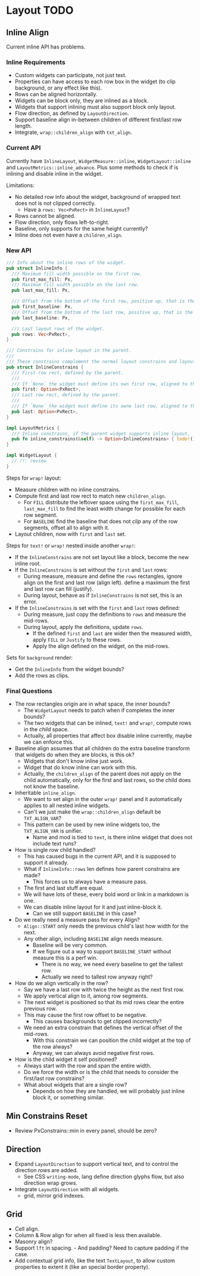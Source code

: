 # Layout TODO

## Inline Align

Current inline API has problems.

### Inline Requirements

* Custom widgets can participate, not just text.
* Properties can have access to each row box in the widget (to clip background, or any effect like this).
* Rows can be aligned horizontally.
* Widgets can be block only, they are inlined as a block.
* Widgets that support inlining must also support block only layout.
* Flow direction, as defined by `LayoutDirection`.
* Support baseline align in-between children of different first/last row length.
* Integrate, `wrap::children_align` with `txt_align`.

### Current API

Currently have `InlineLayout`, `WidgetMeasure::inline`, `WidgetLayout::inline` and `LayoutMetrics::inline_advance`.
Plus some methods to check if is inlining and disable inline in the widget.

Limitations:

* No detailed row info about the widget, background of wrapped text does not is not clipped correctly.
  - Have a `rows: Vec<PxRect>` in `InlineLayout`?  
* Rows cannot be aligned.
* Flow direction, only flows left-to-right.
* Baseline, only supports for the same height currently?
* Inline does not even have a `children_align`.

### New API

```rust
/// Info about the inline rows of the widget.
pub struct InlineInfo {
  /// Maximum fill width possible on the first row.
  pub first_max_fill: Px,
  /// Maximum fill width possible on the last row.
  pub last_max_fill: Px,

  /// Offset from the bottom of the first row, positive up, that is the baseline of the first item in the row.
  pub first_baseline: Px,
  /// Offset from the bottom of the last row, positive up, that is the baseline of the last item in the row.
  pub last_baseline: Px,

  /// Last layout rows of the widget.
  pub rows: Vec<PxRect>,
}

/// Constrains for inline layout in the parent.
/// 
/// These constrains complement the normal layout constrains and layout direction. 
pub struct InlineConstrains {
  /// First row rect, defined by the parent.
  /// 
  /// If `None` the widget must define its own first row, aligned to the *start*.
  pub first: Option<PxRect>,
  /// Last row rect, defined by the parent.
  /// 
  /// If `None` the widget must define its owne last row, aligned to the *start*.
  pub last: Option<PxRect>,
}

impl LayoutMetrics {
  /// Inline constrains, if the parent widget supports inline layout.
  pub fn inline_constrains(&self) -> Option<InlineConstrains> { todo!() }
}

impl WidgetLayout {
  // !!: review 
}
```

Steps for `wrap!` layout:

* Measure children with no inline constrains.
* Compute first and last row rect to match new `children_align`.
  - For `FILL` distribute the leftover space using the `first_max_fill`, `last_max_fill` to find the least
    width change for possible for each row segment.
  - For `BASELINE` find the baseline that does not *clip* any of the row segments, offset all to align with it.
* Layout children, now with `first` and `last` set.

Steps for `text!` or `wrap!` nested inside another `wrap!`:

* If the `InlineConstrains` are not set layout like a block, become the new inline root.
* If the `InlineConstrains` is set without the `first` and `last` rows:
  - During measure, measure and define the `rows` rectangles, ignore align on the first and last row (align left).
                    define a maximum the first and last row can fill (justify).
  - During layout, behave as if `InlineConstrains` is not set, this is an error.
* If the `InlineConstrains` is set with the `first` and `last` rows defined:
  - During measure, just copy the definitions to `rows` and measure the mid-rows.
  - During layout, apply the definitions, update `rows`.
    - If the defined `first` and `last` are wider then the measured width, apply `FILL` or `Justify` to these rows.
    - Apply the align defined on the widget, on the mid-rows.

Sets for `background` render:

* Get the `InlineInfo` from the widget bounds?
* Add the rows as clips.

### Final Questions

* The row rectangles origin are in what space, the inner bounds?
  - The `WidgetLayout` needs to patch when if completes the inner bounds?
  - The two widgets that can be inlined, `text!` and `wrap!`, compute rows in the *child* space.
  - Actually, all properties that affect box disable inline currently, maybe we can enforce this.
* Baseline align assumes that all children do the extra baseline transform that widgets do when they are blocks, is this ok?
  - Widgets that don't know inline just work.
  - Widget that do know inline can work with this.
  - Actually, the `children_align` of the parent does not apply on the child automatically, only for the first and last rows,
    so the child does not know the baseline.
* Inheritable `inline_align`.
  - We want to set align in the outer `wrap!` panel and it automatically applies to all nested inline widgets.
  - Can't we just make the `wrap::children_align` default be `TXT_ALIGN_VAR`?
  - This pattern can be used by new inline widgets too, the `TXT_ALIGN_VAR` is unifier.
    - Name and mod is tied to `text`, is there inline widget that does not include text runs?
* How is single row child handled?
  - This has caused bugs in the current API, and it is supposed to support it already.
  - What if `InlineInfo::rows` len defines how parent constrains are made?
    - This forces us to always have a measure pass.
  - The first and last stuff are equal.
  - We will have lots of these, every bold word or link in a markdown is one.
  - We can disable inline layout for it and just inline-block it.
    - Can we still support `BASELINE` in this case?
* Do we really need a measure pass for every Align?
  - `Align::START` only needs the previous child's last how width for the next.
  - Any other align, including `BASELINE` align needs measure.
    - Baseline will be very common.
    - If we figure out a way to support `BASELINE_START` without measure this is a perf win.
      - There is no way, we need every baseline to get the tallest row.
      - Actually we need to tallest row anyway right?
* How do we align vertically in the row?
  - Say we have a last row with twice the height as the next first row.
  - We apply vertical align to it, among row segments.
  - The next widget is positioned so that its mid rows clear the entire previous row.
  - This may cause the first row offset to be negative.
    - This causes backgrounds to get clipped incorrectly?
  - We need an extra constrain that defines the vertical offset of the mid-rows.
    - With this constrain we can position the child widget at the top of the row always?
    - Anyway, we can always avoid negative first rows.
* How is the child widget it self positioned?
  - Always start with the row and span the entire width.
  - Do we force the width or is the child that needs to consider the first/last row constrains?
  - What about widgets that are a single row?
    - Depends on how they are handled, we will probably just inline block it, or something similar.

## Min Constrains Reset

* Review PxConstrains::min in every panel, should be zero? 

## Direction

* Expand `LayoutDirection` to support vertical text, and to control the direction *rows* are added.
  - See CSS `writing-mode`, lang define direction glyphs flow, but also direction wrap grows.
* Integrate `LayoutDirection` with all widgets.
  - grid, mirror grid indexes.

## Grid 

* Cell align.
* Column & Row align for when all fixed is less then available.
* Masonry align?
* Support `lft` in spacing.
        - And padding? Need to capture padding if the case.
* Add contextual grid info, like the text `TextLayout`, to allow custom properties to extent it (like an special border property).